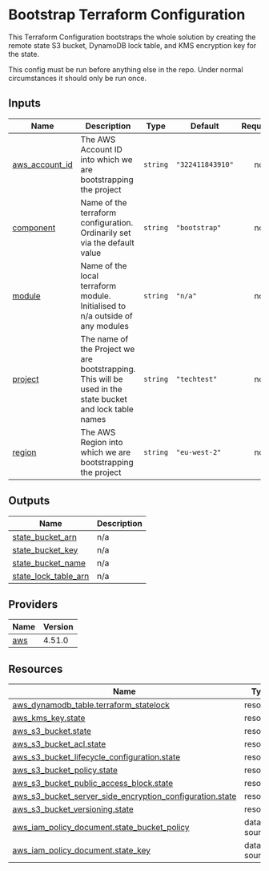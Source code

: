 # Bootstrap Terraform Configuration

This Terraform Configuration bootstraps the whole solution by creating the remote state S3 bucket, DynamoDB lock table, and KMS encryption key for the state.

This config must be run before anything else in the repo. Under normal circumstances it should only be run once.

<!-- BEGIN_TF_DOCS -->
## Inputs

| Name | Description | Type | Default | Required |
|------|-------------|------|---------|:--------:|
| <a name="input_aws_account_id"></a> [aws\_account\_id](#input\_aws\_account\_id) | The AWS Account ID into which we are bootstrapping the project | `string` | `"322411843910"` | no |
| <a name="input_component"></a> [component](#input\_component) | Name of the terraform configuration. Ordinarily set via the default value | `string` | `"bootstrap"` | no |
| <a name="input_module"></a> [module](#input\_module) | Name of the local terraform module. Initialised to n/a outside of any modules | `string` | `"n/a"` | no |
| <a name="input_project"></a> [project](#input\_project) | The name of the Project we are bootstrapping. This will be used in the state bucket and lock table names | `string` | `"techtest"` | no |
| <a name="input_region"></a> [region](#input\_region) | The AWS Region into which we are bootstrapping the project | `string` | `"eu-west-2"` | no |
## Outputs

| Name | Description |
|------|-------------|
| <a name="output_state_bucket_arn"></a> [state\_bucket\_arn](#output\_state\_bucket\_arn) | n/a |
| <a name="output_state_bucket_key"></a> [state\_bucket\_key](#output\_state\_bucket\_key) | n/a |
| <a name="output_state_bucket_name"></a> [state\_bucket\_name](#output\_state\_bucket\_name) | n/a |
| <a name="output_state_lock_table_arn"></a> [state\_lock\_table\_arn](#output\_state\_lock\_table\_arn) | n/a |
## Providers

| Name | Version |
|------|---------|
| <a name="provider_aws"></a> [aws](#provider\_aws) | 4.51.0 |
## Resources

| Name | Type |
|------|------|
| [aws_dynamodb_table.terraform_statelock](https://registry.terraform.io/providers/hashicorp/aws/latest/docs/resources/dynamodb_table) | resource |
| [aws_kms_key.state](https://registry.terraform.io/providers/hashicorp/aws/latest/docs/resources/kms_key) | resource |
| [aws_s3_bucket.state](https://registry.terraform.io/providers/hashicorp/aws/latest/docs/resources/s3_bucket) | resource |
| [aws_s3_bucket_acl.state](https://registry.terraform.io/providers/hashicorp/aws/latest/docs/resources/s3_bucket_acl) | resource |
| [aws_s3_bucket_lifecycle_configuration.state](https://registry.terraform.io/providers/hashicorp/aws/latest/docs/resources/s3_bucket_lifecycle_configuration) | resource |
| [aws_s3_bucket_policy.state](https://registry.terraform.io/providers/hashicorp/aws/latest/docs/resources/s3_bucket_policy) | resource |
| [aws_s3_bucket_public_access_block.state](https://registry.terraform.io/providers/hashicorp/aws/latest/docs/resources/s3_bucket_public_access_block) | resource |
| [aws_s3_bucket_server_side_encryption_configuration.state](https://registry.terraform.io/providers/hashicorp/aws/latest/docs/resources/s3_bucket_server_side_encryption_configuration) | resource |
| [aws_s3_bucket_versioning.state](https://registry.terraform.io/providers/hashicorp/aws/latest/docs/resources/s3_bucket_versioning) | resource |
| [aws_iam_policy_document.state_bucket_policy](https://registry.terraform.io/providers/hashicorp/aws/latest/docs/data-sources/iam_policy_document) | data source |
| [aws_iam_policy_document.state_key](https://registry.terraform.io/providers/hashicorp/aws/latest/docs/data-sources/iam_policy_document) | data source |
<!-- END_TF_DOCS -->